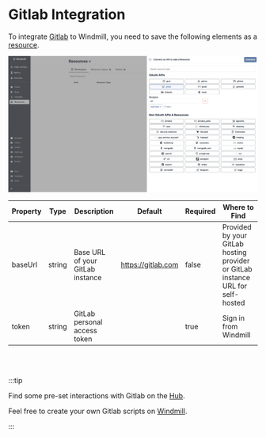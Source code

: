 # Gitlab Integration


To integrate [Gitlab](https://about.gitlab.com/) to Windmill, you need to save the following elements as a [resource](../core_concepts/3_resources_and_types/index.md).

![Add Gitlab Resource](../assets/integrations/add-gitlab.png)

| Property | Type    | Description                 | Default          | Required | Where to Find                                                                     |
|----------|---------|-----------------------------|------------------|----------|-----------------------------------------------------------------------------------|
| baseUrl  | string  | Base URL of your GitLab instance | https://gitlab.com | false    | Provided by your GitLab hosting provider or GitLab instance URL for self-hosted   |
| token    | string  | GitLab personal access token |                  | true     | Sign in from Windmill   |


<br/><br/>

:::tip

Find some pre-set interactions with Gitlab on the [Hub](https://hub.windmill.dev/integrations/gitlab).

Feel free to create your own Gitlab scripts on [Windmill](../getting_started/00_how_to_use_windmill/index.md).

:::